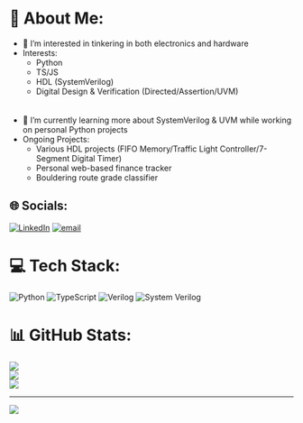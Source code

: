 # 💫 About Me:
- 👀 I’m interested in tinkering in both electronics and hardware<br>
- Interests:<br>
  - Python<br>
  - TS/JS<br>
  - HDL (SystemVerilog)<br>
  - Digital Design & Verification (Directed/Assertion/UVM)<br>
<br><br>
- 🌱 I’m currently learning more about SystemVerilog & UVM while working on personal Python projects<br>
- Ongoing Projects:<br>
  - Various HDL projects (FIFO Memory/Traffic Light Controller/7-Segment Digital Timer)<br>
  - Personal web-based finance tracker<br>
  - Bouldering route grade classifier


## 🌐 Socials:
[![LinkedIn](https://img.shields.io/badge/LinkedIn-%230077B5.svg?logo=linkedin&logoColor=white)](https://linkedin.com/in/csng95) [![email](https://img.shields.io/badge/Email-D14836?logo=gmail&logoColor=white)](mailto:cng043@e.ntu.edu.sg) 

# 💻 Tech Stack:
![Python](https://img.shields.io/badge/python-3670A0?style=for-the-badge&logo=python&logoColor=ffdd54) ![TypeScript](https://img.shields.io/badge/typescript-%23007ACC.svg?style=for-the-badge&logo=typescript&logoColor=white) ![Verilog](https://img.shields.io/badge/Verilog-blue?logo=verilog) ![System Verilog](https://img.shields.io/badge/System_Verilog-blue?logo=systemverilog)
# 📊 GitHub Stats:
![](https://github-readme-stats.vercel.app/api?username=chuanseng-ng&theme=dark&hide_border=false&include_all_commits=true&count_private=false)<br/>
![](https://nirzak-streak-stats.vercel.app/?user=chuanseng-ng&theme=dark&hide_border=false)<br/>
![](https://github-readme-stats.vercel.app/api/top-langs/?username=chuanseng-ng&theme=dark&hide_border=false&include_all_commits=true&count_private=false&layout=compact)

---
[![](https://visitcount.itsvg.in/api?id=chuanseng-ng&icon=0&color=0)](https://visitcount.itsvg.in)

<!-- Proudly created with GPRM ( https://gprm.itsvg.in ) -->

